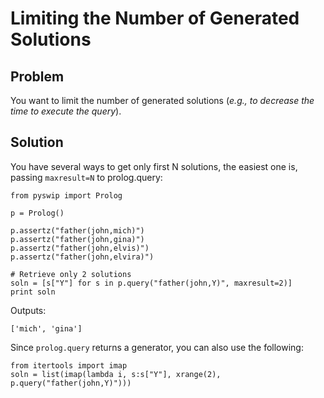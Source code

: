 # Limiting the Number of Generated Solutions #

## Problem ##

You want to limit the number of generated solutions (_e.g., to decrease the time to execute the query_).

## Solution ##

You have several ways to get only first N solutions, the easiest one
is, passing `maxresult=N` to prolog.query:

```
from pyswip import Prolog 

p = Prolog() 

p.assertz("father(john,mich)") 
p.assertz("father(john,gina)") 
p.assertz("father(john,elvis)") 
p.assertz("father(john,elvira)") 

# Retrieve only 2 solutions 
soln = [s["Y"] for s in p.query("father(john,Y)", maxresult=2)] 
print soln
```

Outputs:
```
['mich', 'gina'] 
```

Since `prolog.query` returns a generator, you can also use the
following:

```
from itertools import imap 
soln = list(imap(lambda i, s:s["Y"], xrange(2), 
p.query("father(john,Y)")))
```